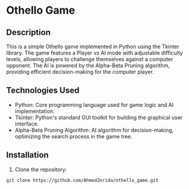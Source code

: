 # Othello Game

## Description

This is a simple Othello game implemented in Python using the Tkinter library. The game features a Player vs AI mode with adjustable difficulty levels, allowing players to challenge themselves against a computer opponent. The AI is powered by the Alpha-Beta Pruning algorithm, providing efficient decision-making for the computer player.

## Technologies Used

- Python: Core programming language used for game logic and AI implementation.
- Tkinter: Python's standard GUI toolkit for building the graphical user interface.
- Alpha-Beta Pruning Algorithm: AI algorithm for decision-making, optimizing the search process in the game tree.

## Installation

1. Clone the repository:

```bash
git clone https://github.com/AhmedZerida/othello_game.git
